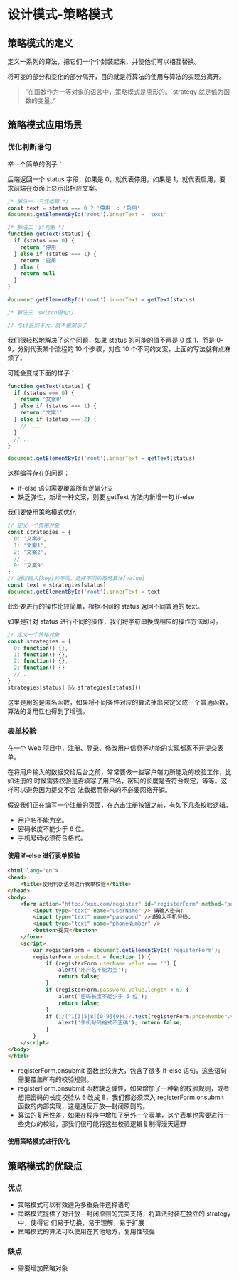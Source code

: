 # 设计模式-策略模式

## 策略模式的定义

定义一系列的算法，把它们一个个封装起来，并使他们可以相互替换。

将可变的部分和变化的部分隔开，目的就是将算法的使用与算法的实现分离开。

> “在函数作为一等对象的语言中，策略模式是隐形的。 strategy 就是值为函数的变量。”

## 策略模式应用场景

### 优化判断语句

举一个简单的例子：

后端返回一个 status 字段，如果是 0，就代表停用，如果是 1，就代表启用，要求前端在页面上显示出相应文案。

```js
/* 解法一：三元运算 */
const text = status === 0 ? '停用' : '启用'
document.getElementById('root').innerText = 'text'

/* 解法二：if判断 */
function getText(status) {
  if (status === 0) {
    return '停用'
  } else if (status === 1) {
    return '启用'
  } else {
    return null
  }
}

document.getElementById('root').innerText = getText(status)

/* 解法三：switch语句*/

// 与if区别不大，就不做演示了
```

我们很轻松地解决了这个问题，如果 status 的可能的值不再是 0 或 1，而是 0-9，分别代表某个流程的 10 个步骤，对应 10 个不同的文案，上面的写法就有点麻烦了。

可能会变成下面的样子：

```js
function getText(status) {
  if (status === 0) {
    return '文案0'
  } else if (status === 1) {
    return '文案1'
  } else if (status === 2) {
    // ...
  }
  // ...
}

document.getElementById('root').innerText = getText(status)
```

这样编写存在的问题：

- if-else 语句需要覆盖所有逻辑分支
- 缺乏弹性，新增一种文案，则要 getText 方法内新增一句 if-else

我们要使用策略模式优化

```js
// 定义一个策略对象
const strategies = {
  0: '文案0',
  1: '文案1',
  2: '文案2',
  // ...
  9: '文案9'
}
// 通过输入[key]的不同，选择不同的策略算法[value]
const text = strategies[status]
document.getElementById('root').innerText = text
```

此处要进行的操作比较简单，根据不同的 status 返回不同普通的 text。

如果是针对 status 进行不同的操作，我们将字符串换成相应的操作方法即可。

```js
// 定义一个策略对象
const strategies = {
  0: function() {},
  1: function() {},
  2: function() {},
  2: function() {}
  // ...
}
strategies[status] && strategies[status]()
```

这里是用的是匿名函数，如果将不同条件对应的算法抽出来定义成一个普通函数，算法的复用性也得到了增强。

### 表单校验

在一个 Web 项目中，注册、登录、修改用户信息等功能的实现都离不开提交表单。

在将用户输入的数据交给后台之前，常常要做一些客户端力所能及的校验工作，比如注册的 时候需要校验是否填写了用户名，密码的长度是否符合规定，等等。这样可以避免因为提交不合 法数据而带来的不必要网络开销。

假设我们正在编写一个注册的页面，在点击注册按钮之前，有如下几条校验逻辑。

- 用户名不能为空。
- 密码长度不能少于 6 位。
- 手机号码必须符合格式。

#### 使用 if-else 进行表单校验

```html
<html lang="en">
<head>
    <title>使用判断语句进行表单校验</title>
</head>
<body>
    <form action="http://xxx.com/register" id="registerForm" method="post"> 请输入用户名:
        <input type="text" name="userName" /> 请输入密码:
        <input type="text" name="password" />请输入手机号码:
        <input type="text" name="phoneNumber" />
        <button>提交</button>
    </form>
    <script>
        var registerForm = document.getElementById('registerForm');
        registerForm.onsubmit = function () {
            if (registerForm.userName.value === '') {
                alert('用户名不能为空');
                return false;
            }
            if (registerForm.password.value.length < 6) {
                alert('密码长度不能少于 6 位');
                return false;
            }
            if (!/(^1[3|5|8][0-9]{9}$)/.test(registerForm.phoneNumber.value)) {
                alert('手机号码格式不正确'); return false;
            }
        }
    </script>
</body>
</html>
```

- registerForm.onsubmit 函数比较庞大，包含了很多 if-else 语句，这些语句需要覆盖所有的校验规则。
- registerForm.onsubmit 函数缺乏弹性，如果增加了一种新的校验规则，或者想把密码的长度校验从 6 改成 8，我们都必须深入 registerForm.onsubmit 函数的内部实现，这是违反开放—封闭原则的。
- 算法的复用性差，如果在程序中增加了另外一个表单，这个表单也需要进行一些类似的校验，那我们很可能将这些校验逻辑复制得漫天遍野

#### 使用策略模式进行优化

## 策略模式的优缺点

### 优点

- 策略模式可以有效避免多重条件选择语句
- 策略模式提供了对开放—封闭原则的完美支持，将算法封装在独立的 strategy 中，使得它
  们易于切换，易于理解，易于扩展
- 策略模式的算法可以使用在其他地方，复用性较强

### 缺点

- 需要增加策略对象
